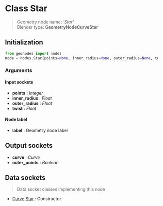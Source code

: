 
# Class Star

> Geometry node name: _'Star'_<br>Blender type:  **GeometryNodeCurveStar**

## Initialization


```python
from geonodes import nodes
node = nodes.Star(points=None, inner_radius=None, outer_radius=None, twist=None, label=None)
```


### Arguments


#### Input sockets



- **points** : _Integer_
- **inner_radius** : _Float_
- **outer_radius** : _Float_
- **twist** : _Float_



#### Node label



- **label** : Geometry node label



## Output sockets



- **curve** : _Curve_
- **outer_points** : _Boolean_



## Data sockets

> Data socket classes implementing this node


- [Curve](../sockets/Curve.md) [Star](../sockets/Curve.md#star) : Constructor



